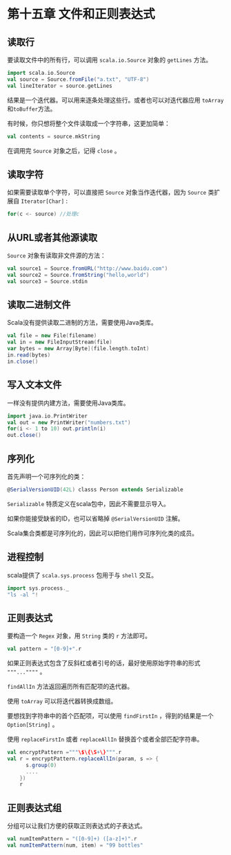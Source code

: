 # 第十五章 文件和正则表达式

## 读取行

要读取文件中的所有行，可以调用 `scala.io.Source` 对象的 `getLines` 方法。

```scala
import scala.io.Source
val source = Source.fromFile("a.txt", "UTF-8")
val lineIterator = source.getLines
```

结果是一个迭代器。可以用来逐条处理这些行。或者也可以对迭代器应用 `toArray` 和`toBuffer`方法。

有时候，你只想将整个文件读取成一个字符串，这更加简单：

```scala
val contents = source.mkString
```

在调用完 `Source` 对象之后，记得 `close` 。

## 读取字符

如果需要读取单个字符，可以直接把 `Source` 对象当作迭代器，因为 `Source` 类扩展自 `Iterator[Char]` :

```scala
for(c <- source) //处理c
```

## 从URL或者其他源读取

`Source` 对象有读取非文件源的方法：

```scala
val source1 = Source.fromURL("http://www.baidu.com")
val source2 = Source.fromString("hello,world")
val source3 = Source.stdin
```

## 读取二进制文件

Scala没有提供读取二进制的方法，需要使用Java类库。

```scala
val file = new File(filename)
val in = new FileInputStream(file)
var bytes = new Array[Byte](file.length.toInt)
in.read(bytes)
in.close()
```

## 写入文本文件

一样没有提供内建方法，需要使用Java类库。

```scala
import java.io.PrintWriter
val out = new PrintWriter("numbers.txt")
for(i <- 1 to 10) out.println(i)
out.close()
```

## 序列化

首先声明一个可序列化的类：

```scala
@SerialVersionUID(42L) classs Person extends Serializable
```

`Serializable` 特质定义在scala包中，因此不需要显示导入。

如果你能接受缺省的ID，也可以省略掉 `@SerialVersionUID` 注解。

Scala集合类都是可序列化的，因此可以把他们用作可序列化类的成员。

## 进程控制

scala提供了 `scala.sys.process` 包用于与 `shell` 交互。

```scala
import sys.process._
"ls -al "!
```

## 正则表达式

要构造一个 `Regex` 对象，用 `String` 类的 `r` 方法即可。

```scala
val pattern = "[0-9]+".r
```

如果正则表达式包含了反斜杠或者引号的话，最好使用原始字符串的形式 `"""...""""` 。

`findAllIn` 方法返回遍历所有匹配项的迭代器。

使用 `toArray` 可以将迭代器转换成数组。

要想找到字符串中的首个匹配项，可以使用 `findFirstIn` ，得到的结果是一个 `Option[String]` 。

使用 `replaceFirstIn` 或者 `replaceAllIn` 替换首个或者全部匹配字符串。

```scala
val encryptPattern ="""\$\{\S+\}""".r
val r = encryptPattern.replaceAllIn(param, s => {
      s.group(0)
   	  ....
    })
    r
```

## 正则表达式组

分组可以让我们方便的获取正则表达式的子表达式。

```scala
val numItemPattern = "([0-9]+) ([a-z]+)".r
val numItemPattern(num, item) = "99 bottles"
```
